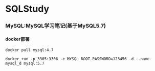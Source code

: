 # SQLStudy

### MySQL:MySQL学习笔记(基于MySQL5.7)

#### docker部署

```docker
docker pull mysql:4.7

docker run -p 3305:3306 -e MYSQL_ROOT_PASSWORD=123456 -d --name mysql_d mysql:5.7
```